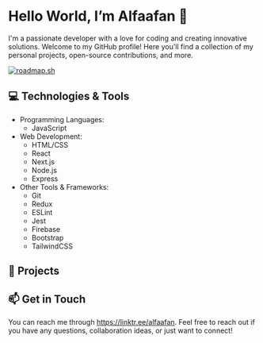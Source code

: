 # Hello World, I’m Alfaafan 👋
I'm a passionate developer with a love for coding and creating innovative solutions. Welcome to my GitHub profile! Here you'll find a collection of my personal projects, open-source contributions, and more.

[![roadmap.sh](https://api.roadmap.sh/v1-badge/wide/644666bfe27257737496087a?variant=dark&roadmaps=javascript%2Cfrontend%2Cbackend%2Cgolang)](https://roadmap.sh)

## 💻 Technologies & Tools
- Programming Languages: 
  - JavaScript
- Web Development:
  - HTML/CSS
  - React
  - Next.js
  - Node.js
  - Express
- Other Tools & Frameworks:
  - Git
  - Redux
  - ESLint
  - Jest
  - Firebase
  - Bootstrap
  - TailwindCSS

## 🚀 Projects

## 📫 Get in Touch
You can reach me through https://linktr.ee/alfaafan.
Feel free to reach out if you have any questions, collaboration ideas, or just want to connect!

<!---
chelilac/chelilac is a ✨ special ✨ repository because its `README.md` (this file) appears on your GitHub profile.
You can click the Preview link to take a look at your changes.
--->

